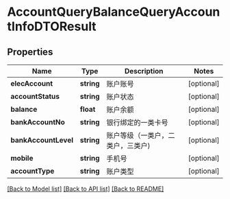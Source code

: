 # AccountQueryBalanceQueryAccountInfoDTOResult

## Properties
Name | Type | Description | Notes
------------ | ------------- | ------------- | -------------
**elecAccount** | **string** | 账户账号 | [optional] 
**accountStatus** | **string** | 账户状态 | [optional] 
**balance** | **float** | 账户余额 | [optional] 
**bankAccountNo** | **string** | 银行绑定的一类卡号 | [optional] 
**bankAccountLevel** | **string** | 账户等级（一类户，二类户，三类户) | [optional] 
**mobile** | **string** | 手机号 | [optional] 
**accountType** | **string** | 账户类型 | [optional] 

[[Back to Model list]](../README.md#documentation-for-models) [[Back to API list]](../README.md#documentation-for-api-endpoints) [[Back to README]](../README.md)


